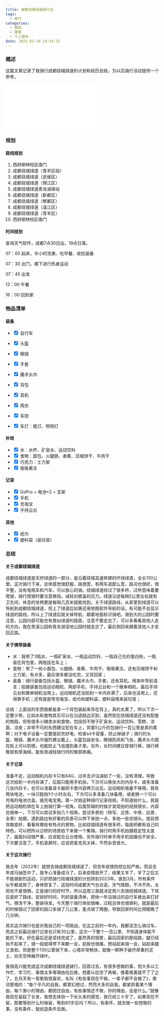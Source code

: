 ```yaml
---
title: 成都绕城绿道骑行记
tags:
  - 修行
categories:
  - 锻炼
  - 随笔
  - 个人提升
date: 2023-03-18 19:54:23
---
```


### 概述

这篇文章记录了我骑行成都绕城绿道的计划和经历总结，为以后骑行活动提供一个参考。

<iframe src="//player.bilibili.com/player.html?aid=438846860&bvid=BV1fL411X7ke&cid=1062239294&page=1" scrolling="no" border="0" frameborder="no" framespacing="0" allowfullscreen="true"> </iframe>



<!-- more -->

### 规划

#### 路线规划

1. 西财柳林校区南门
2. 成都绕城绿道（青羊区段）
3. 成都绕城绿道（武侯区）
4. 成都绕城绿道（锦江区）
5. 成都绕城绿道青龙湖驿站
6. 成都绕城绿道（新都区）
7. 成都绕城绿道（郫都区）
8. 成都绕城绿道（温江区）
9. 成都绕城绿道（青羊区）
10. 西财柳林校区南门



#### 时间规划

查询天气软件，成都7点30日出，19点日落。

07：00 起床，半小时洗漱、吃早餐、收拾装备

07：30 出门，楼下进行热身运动

07：45 出发

12：00 午餐

16：00 回到家



### 物品清单

#### 装备

- <input type="checkbox" checked="true"/> 自行车

- <input type="checkbox" checked="true"/> 头盔

- <input type="checkbox" checked="true"/> 眼镜

- <input type="checkbox" checked="true"/> 手套

- <input type="checkbox" checked="true"/> 魔术头巾

- <input type="checkbox" checked="true"/> 背包

- <input type="checkbox" checked="true"/> 耳机

- <input type="checkbox" checked="true"/> 雨衣

- <input type="checkbox" checked="true"/> 车锁

- <input type="checkbox" checked="true"/> 车灯：尾灯、照明灯



#### 补给

- <input type="checkbox" checked="true"/> 水：水杯、矿泉水、运动饮料
- <input type="checkbox" checked="true"/> 食物：面包、火腿肠、香蕉、压缩饼干、牛肉干
- <input type="checkbox" checked="true"/> 巧克力：士力架
- <input type="checkbox" checked="true"/> 吸吸果冻



#### 记录

- <input type="checkbox" checked="true"/> GoPro + 电池*2 + 支架
- <input type="checkbox" checked="true"/> 手机
- <input type="checkbox" checked="true"/> 充电宝
- <input type="checkbox" checked="true"/> 手持云台



#### 其他

- <input type="checkbox" checked="true"/> 纸巾
- <input type="checkbox" checked="true"/> 塑料袋（装垃圾）



### 总结

#### 关于成都绕城绿道

成都绕城绿道是天府绿道的一部分，是沿着绕城高速修建的环线绿道，全长100公里。这次骑行下来，总体感觉很舒服，路很宽，有两车道那么宽，路况也很好，很平整，没有电瓶车和汽车，可以放心的骑。绕城绿道经过了很多桥，过桥意味着要爬坡，骑行爬坡时要注意换挡，减轻对膝盖的压力。绿道沿途每隔5公里左右就有卫生间，休息的坐椅更是每隔几百米就能找到。关于绿道路线，从家里到绿道可以导航到成都绕城绿道，但上了绿道后如果还用地图软件导航的话，有可能不会显示绿道的路线，所以上了绿道后就关掉导航，跟着地面标识骑吧。骑到大的公园时要注意，公园内部可能也有类似绿道的路面，注意不要走岔了，可以多看看其他人走的方向，我在贵溪公园和青龙湖湿地公园时就走岔了，最后倒回来跟着其他人才走回正路。



#### 关于携带装备

- 水：我带了3瓶水，一瓶矿泉水、一瓶运动饮料、一瓶自己兑的蛋白粉，一瓶装在背包里，两瓶挂在车上；
- 食物：带了一些小面包、火腿肠、香蕉、牛肉干、吸吸果冻，还有压缩饼干和士力架，有点多，最后很多都没吃完，又背回家；
- 装备：骑行装备包括头盔、眼镜、魔术头巾、手套，还有耳机，用来听导航语言；拍摄装备包括运动相机、两部手机、手持云台和一个微单相机，最后手持云台和微单相机没用上，运动相机还没拍到一半内存满了，后来也没用上，还得靠手机；还有就是带充电宝、纸巾和塑料袋，塑料袋用来装垃圾；

总结：上面说的东西我都是拿一个背包装起来背在背上，真的太累了，所以下次一定要少带，比如水和食物其实可以在沿途路边买到，虽然现在绕城绿道还没有配套的商超，但有很多小摊卖水和食物，包括但不限于矿泉水、运动饮料、雪糕、凉面、凉皮；非带不可的东西建议驼在车上，背着5公斤的包骑行一百公里是真的累啊；对于电子设备一定要提前充好电，检查sd卡容量，防止掉链子；骑行的头盔、眼镜、魔术头巾强烈建议戴上，头盔包装安全，眼镜防风和飞虫，魔术头巾围在脸上可以防晒，也能防止飞虫撞到鼻子里。另外，长时间建议穿骑行裤，骑行裤臀部有厚海绵，能有效减轻骑行时的臀部疼痛。



#### 关于记录

准备不足，运动相机内存卡只有64G，过年去泸沽湖拍了一些，没有清理，导致这次拍到一半内存满了，后面只能用手机拍，下次可以换张大的内存卡，或多准备几张内存卡，也可以准备读卡器把卡里内容拷贝出去。运动相机电量不够用，我有两块电池，一块只能拍1个小时左右，下次可以多准备几块备用，或者换一个可以充电的电池仓盖，插充电宝用。第一次拍这种骑行记录视频，不知道拍什么，我是把运动相机绑在车上拍骑行第一视角，后面剪辑的时候才发现拍的视频很长，内容也很单一，下次可以尝试多拍几个视角，尝试多景别（特写、近景、中景、远景、全景）拍摄，遇到路边有好看的风景可以停下来拍一点，多拍一些空镜头。提前把攻略查好，看看有哪些有特点的景物，比如绕城绿道有很多桥，每座桥都有自己的特色，可以把所以过桥的场景拍下来做一个集锦。骑行时用手机拍摄稳定性太差了，画面抖动很严重，应该配合云台使用。另外骑行时单手用手机拍摄也不安全，下次要注意了。手机录屏时，应该把麦克风关掉，不然杂音很大。



#### 关于这次骑行

我去年（2022年）就想去骑成都绕城绿道了，但去年疫情防控比较严格，而且去年成马抽签中了，就专心准备成马了。后来疫情放开了，结果又羊了，羊了之后又不能做剧烈运动，只好把骑行绕城绿道的计划排到2023年。直到3月，所有条件似乎都成熟了，身体恢复了，这段时间成都天气也合适，天气晴朗，不冷不热，太阳也不是很晒，正是骑行的好时节，所以这周三我就决定周六去骑绕城绿道。下班后查好了路线，安排好时间，列好装备清单，把快一年没骑过的自行车推出来打好气，擦洗干净，整装待发。今天整个骑行体验很棒，过程总体也很顺利，就是最后的时候错过了回家的路口多骑了几公里，差点骑了两圈，导致回家时间比预期晚了几分钟。

其实这次骑行也是对我自己的一项挑战，在这之前的一年内，我都没怎么骑过车，而且之前最远骑行记录也只有30公里，这次一下整个一百公里，不知道身体能不能抗下来。好在最后还是坚持完成了，虽然真的很累，最后回家的那段路，腿已经抬不起来了，骑一段就得停下来歇一会，屁股也很痛，想站起来骑一会，站起来腿又发软。但是整个130公里骑下来，心情非常畅快，就像一颗种子破开厚重的泥土，向天空伸展开绿叶。

我很高兴能完成这次成都绕城绿道骑行，回首过去，有很多想做的事，但大多以工作忙、学习忙、事情太多等理由往后推，想着以后空了再做，推着推着就不了了之了。五月天有一首歌我很喜欢，名叫《有些事现在不做，一辈子都不会做了》，歌词里唱的：“每个平凡的自我，都曾幻想过，然而大多的自我，都紧抓着某个理由，每个渺小的理由，都困住自由，有些事情还不做，你的理由，会是什么。”就像我现在留起了长发，我想去体验一下长头发的感觉，我已经三十岁了，如果现在不留，那要等到什么时候留，等到60岁后吗？所以，有条件，就去做一些想做的事，没有条件，就创造条件去做。

